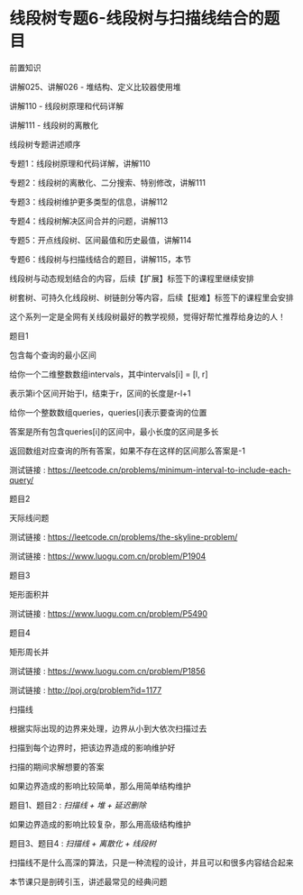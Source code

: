# 线段树专题6-线段树与扫描线结合的题目

前置知识

讲解025、讲解026 \- 堆结构、定义比较器使用堆

讲解110 \- 线段树原理和代码详解

讲解111 \- 线段树的离散化

线段树专题讲述顺序

专题1：线段树原理和代码详解，讲解110

专题2：线段树的离散化、二分搜索、特别修改，讲解111

专题3：线段树维护更多类型的信息，讲解112

专题4：线段树解决区间合并的问题，讲解113

专题5：开点线段树、区间最值和历史最值，讲解114

专题6：线段树与扫描线结合的题目，讲解115，本节

线段树与动态规划结合的内容，后续【扩展】标签下的课程里继续安排

树套树、可持久化线段树、树链剖分等内容，后续【挺难】标签下的课程里会安排

这个系列一定是全网有关线段树最好的教学视频，觉得好帮忙推荐给身边的人！

题目1

包含每个查询的最小区间

给你一个二维整数数组intervals，其中intervals\[i\] = \[l\, r\]

表示第i个区间开始于l，结束于r，区间的长度是r\-l\+1

给你一个整数数组queries，queries\[i\]表示要查询的位置

答案是所有包含queries\[i\]的区间中，最小长度的区间是多长

返回数组对应查询的所有答案，如果不存在这样的区间那么答案是\-1

测试链接 : [https://leetcode\.cn/problems/minimum\-interval\-to\-include\-each\-query/](https://leetcode.cn/problems/minimum-interval-to-include-each-query/)

题目2

天际线问题

测试链接 : [https://leetcode\.cn/problems/the\-skyline\-problem/](https://leetcode.cn/problems/the-skyline-problem/)

测试链接 : [https://www\.luogu\.com\.cn/problem/P1904](https://www.luogu.com.cn/problem/P1904)

题目3

矩形面积并

测试链接 : [https://www\.luogu\.com\.cn/problem/P5490](https://www.luogu.com.cn/problem/P5490)

题目4

矩形周长并

测试链接 : [https://www\.luogu\.com\.cn/problem/P1856](https://www.luogu.com.cn/problem/P1856)

测试链接 : [http://poj\.org/problem?id=1177](http://poj.org/problem?id=1177)

扫描线

根据实际出现的边界来处理，边界从小到大依次扫描过去

扫描到每个边界时，把该边界造成的影响维护好

扫描的期间求解想要的答案

如果边界造成的影响比较简单，那么用简单结构维护

题目1、题目2 :  _扫描线 \+ 堆 \+ 延迟删除_

如果边界造成的影响比较复杂，那么用高级结构维护

题目3、题目4 :  _扫描线 \+ 离散化 \+ 线段树_

扫描线不是什么高深的算法，只是一种流程的设计，并且可以和很多内容结合起来

本节课只是剖砖引玉，讲述最常见的经典问题

